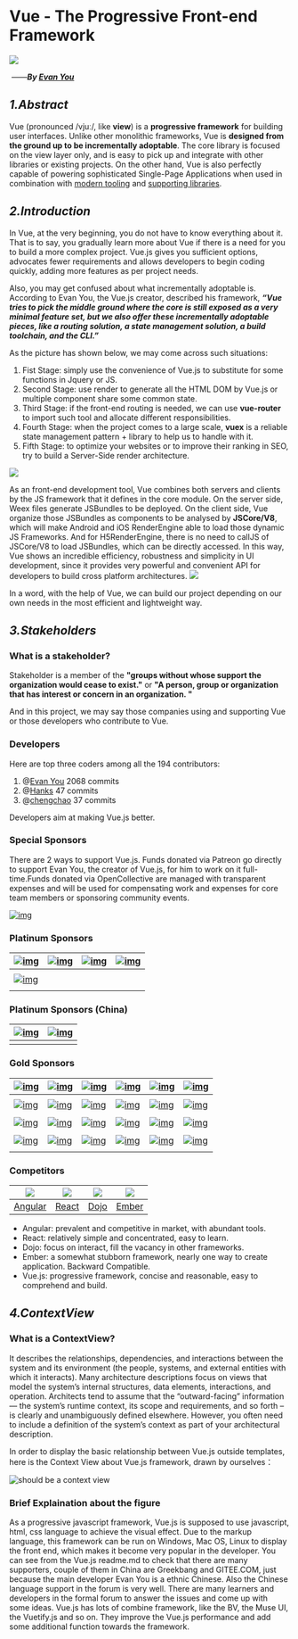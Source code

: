 ﻿Vue - The Progressive Front-end Framework
===
![](./images/image0.png)

​                                                                                           ——***By [Evan You](https://github.com/yyx990803)***

***1.Abstract***
---


  Vue (pronounced /vjuː/, like **view**) is a **progressive framework** for building user interfaces. Unlike other monolithic frameworks, Vue is **designed from the ground up to be incrementally adoptable**. The core library is focused on the view layer only, and is easy to pick up and integrate with other libraries or existing projects. On the other hand, Vue is also perfectly capable of powering sophisticated Single-Page Applications when used in combination with [modern tooling](https://vuejs.org/v2/guide/single-file-components.html) and [supporting libraries](https://github.com/vuejs/awesome-vue#components--libraries).


***2.Introduction***
---
In Vue, at the very beginning, you do not have to know everything about it. That is to say, you gradually learn more about Vue if there is a need for you to build  a more complex project. Vue.js gives you sufficient options, advocates fewer requirements and allows developers to begin coding quickly, adding more features as per project needs.

Also, you may get confused about what incrementally adoptable is. According to Evan You, the Vue.js creator, described his framework, ***“Vue tries to pick the middle ground where the core is still exposed as a very minimal feature set, but we also offer these incrementally adoptable pieces, like a routing solution, a state management solution, a build toolchain, and the CLI.”*** 

 As the picture has shown below, we may come across such situations:

1. Fist Stage: simply use the convenience of Vue.js to substitute for some functions in Jquery or JS. 
2. Second Stage: use render to generate all the HTML DOM by Vue.js or multiple component share some common state.
3. Third Stage: if the front-end routing is needed, we can use **vue-router** to import such tool and allocate different responsibilities.
4. Fourth Stage: when the project comes to a large scale, **vuex** is a reliable state management pattern + library to help us to handle with it.
5. Fifth Stage: to optimize your websites or to improve their ranking in SEO, try to build a Server-Side render architecture.

![](./images/image1.png)

<!--image from the tutorial video-->

As an front-end development tool, Vue combines both servers and clients by the JS framework that it defines in the core module. On the server side, Weex files generate JSBundles to be deployed. On the client side, Vue organize those JSBundles as components to be analysed by **JSCore/V8**, which will make Android and iOS RenderEngine able to load those dynamic JS Frameworks. And for H5RenderEngine, there is no need to callJS of JSCore/V8 to load JSBundles, which can be directly accessed. In this way, Vue shows an incredible efficiency, robustness and simplicity in UI development, since it provides very powerful and convenient API for developers to build cross platform architectures.
![](./images/structure.png)

In a word, with the help of Vue, we can build our project depending on our own needs in the most efficient and lightweight way.




***3.Stakeholders***
---

### What is a stakeholder?

Stakeholder is  a member of the **"groups without whose support the organization would cease to exist."** or **"A person, group or organization that has interest or concern in an organization. "**

And in this project, we may say those companies using and supporting Vue or those developers who contribute to Vue.

### Developers

 Here are top three coders among all the 194 contributors:

1. @[Evan You](https://github.com/yyx990803) 2068 commits
2. @[Hanks](https://github.com/Hanks10100) 47 commits
3. @[chengchao](https://github.com/defcc) 37 commits

Developers aim at making Vue.js better.

### Special Sponsors

There are 2 ways to support Vue.js. Funds donated via Patreon go directly to support Evan You, the creator of Vue.js, for him to work on it full-time.Funds donated via OpenCollective are managed with transparent expenses and will be used for compensating work and expenses for core team members or sponsoring community events. 



[![img](https://raw.githubusercontent.com/vuejs/vuejs.org/master/themes/vue/source/images/codexyz.png)](https://code.xyz/)

### Platinum Sponsors

| [![img](https://raw.githubusercontent.com/vuejs/vuejs.org/master/themes/vue/source/images/bit-wide.png)](https://www.bitsrc.io/?utm_source=vue&utm_medium=vue&utm_campaign=vue&utm_term=vue&utm_content=vue) | [![img](https://raw.githubusercontent.com/vuejs/vuejs.org/master/themes/vue/source/images/tooltwist.png)](http://tooltwist.com/) | [![img](https://raw.githubusercontent.com/vuejs/vuejs.org/master/themes/vue/source/images/vueschool.png)](https://vueschool.io/?utm_source=Vuejs.org&utm_medium=Banner&utm_campaign=Sponsored%20Banner&utm_content=V1) | [![img](https://raw.githubusercontent.com/vuejs/vuejs.org/master/themes/vue/source/images/vehikl.png)](https://vehikl.com/) |
| ------------------------------------------------------------ | ------------------------------------------------------------ | ------------------------------------------------------------ | ------------------------------------------------------------ |
|                                                              |                                                              |                                                              |                                                              |
| [![img](https://raw.githubusercontent.com/vuejs/vuejs.org/master/themes/vue/source/images/nativescript.png)](https://www.nativescript.org/vue?utm_source=vue-js-org&utm_medium=website&utm_campaign=nativescript-awareness) |                                                              |                                                              |                                                              |
|                                                              |                                                              |                                                              |                                                              |

### Platinum Sponsors (China)

| [![img](https://raw.githubusercontent.com/vuejs/vuejs.org/master/themes/vue/source/images/geekbang.png)](https://www.geekbang.org/) | [![img](https://raw.githubusercontent.com/vuejs/vuejs.org/master/themes/vue/source/images/gitee.png)](https://gitee.com/?from=vue) |
| ------------------------------------------------------------ | ------------------------------------------------------------ |
|                                                              |                                                              |

### Gold Sponsors

| [![img](https://raw.githubusercontent.com/vuejs/vuejs.org/master/themes/vue/source/images/vuemastery.png)](https://www.vuemastery.com/) | [![img](https://raw.githubusercontent.com/vuejs/vuejs.org/master/themes/vue/source/images/laravel.png)](https://laravel.com/) | [![img](https://raw.githubusercontent.com/vuejs/vuejs.org/master/themes/vue/source/images/htmlburger.png)](https://htmlburger.com/) | [![img](https://raw.githubusercontent.com/vuejs/vuejs.org/master/themes/vue/source/images/chaitin.png)](https://chaitin.cn/en/) | [![img](https://raw.githubusercontent.com/vuejs/vuejs.org/master/themes/vue/source/images/frontend-love.png)](https://www.frontenddeveloperlove.com/) | [![img](https://raw.githubusercontent.com/vuejs/vuejs.org/master/themes/vue/source/images/onsen-ui.png)](https://onsen.io/vue/) |
| ------------------------------------------------------------ | ------------------------------------------------------------ | ------------------------------------------------------------ | ------------------------------------------------------------ | ------------------------------------------------------------ | ------------------------------------------------------------ |
|                                                              |                                                              |                                                              |                                                              |                                                              |                                                              |
| [![img](https://raw.githubusercontent.com/vuejs/vuejs.org/master/themes/vue/source/images/vuetify.png)](https://vuetifyjs.com/) | [![img](https://raw.githubusercontent.com/vuejs/vuejs.org/master/themes/vue/source/images/neds.png)](https://neds.com.au/) | [![img](https://raw.githubusercontent.com/vuejs/vuejs.org/master/themes/vue/source/images/hackr-io.png)](https://hackr.io/tutorials/learn-vue-js) | [![img](https://raw.githubusercontent.com/vuejs/vuejs.org/master/themes/vue/source/images/icons8.png)](https://icons8.com/) | [![img](https://raw.githubusercontent.com/vuejs/vuejs.org/master/themes/vue/source/images/vuejobs.png)](https://vuejobs.com/?ref=vuejs) | [![img](https://raw.githubusercontent.com/vuejs/vuejs.org/master/themes/vue/source/images/codepilot.png)](https://codepilot.ai/) |
|                                                              |                                                              |                                                              |                                                              |                                                              |                                                              |
| [![img](https://raw.githubusercontent.com/vuejs/vuejs.org/master/themes/vue/source/images/teamextension.png)](https://teamextension.io/) | [![img](https://raw.githubusercontent.com/vuejs/vuejs.org/master/themes/vue/source/images/aaha.png)](http://aaha.co/) | [![img](https://raw.githubusercontent.com/vuejs/vuejs.org/master/themes/vue/source/images/valuecoders.png)](https://www.valuecoders.com/) | [![img](https://raw.githubusercontent.com/vuejs/vuejs.org/master/themes/vue/source/images/nsoft.png)](https://www.nsoft.com/careers/) | [![img](https://raw.githubusercontent.com/vuejs/vuejs.org/master/themes/vue/source/images/coreui.png)](https://coreui.io/?utm_source=vuejs&utm_medium=logo&utm_campaign=homepage) | [![img](https://raw.githubusercontent.com/vuejs/vuejs.org/master/themes/vue/source/images/piio.png)](https://piio.co/vuejs?ref=vuejs) |
|                                                              |                                                              |                                                              |                                                              |                                                              |                                                              |
| [![img](https://raw.githubusercontent.com/vuejs/vuejs.org/master/themes/vue/source/images/tidelift.png)](https://tidelift.com/subscription/npm/vue) | [![img](https://raw.githubusercontent.com/vuejs/vuejs.org/master/themes/vue/source/images/webdock.png)](https://webdock.io/en) | [![img](https://raw.githubusercontent.com/vuejs/vuejs.org/master/themes/vue/source/images/syncfusion.png)](https://syncfusion.com/products/vue) | [![img](https://raw.githubusercontent.com/vuejs/vuejs.org/master/themes/vue/source/images/kintohub.png)](https://kintohub.com/) | [![img](https://raw.githubusercontent.com/vuejs/vuejs.org/master/themes/vue/source/images/opteo.png)](https://opteo.com/vue) | [![img](https://raw.githubusercontent.com/vuejs/vuejs.org/master/themes/vue/source/images/issue-sh.png)](https://issue.sh/) |
|                                                              |                                                              |                                                              |                                                              |                                                              |                                                              |

### Competitors 

| ![](./images/image_angular.png)               | ![](./images/image_react.png)              | ![](./images/image_dojo.png)         | ![](./images/image_ember.png)                |
| --------------------------------------------- | ------------------------------------------ | ------------------------------------ | -------------------------------------------- |
| [Angular](https://github.com/angular/angular) | [React](https://github.com/facebook/react) | [Dojo](https://github.com/dojo/dojo) | [Ember](https://github.com/emberjs/ember.js) |

- Angular: prevalent and competitive in market, with abundant tools.
- React: relatively simple and concentrated, easy to learn.
- Dojo: focus on interact, fill the vacancy in other frameworks.
- Ember: a somewhat stubborn framework, nearly one way to create application. Backward Compatible.
- Vue.js: progressive framework, concise and reasonable, easy to comprehend and build.

***4.ContextView***
---
### What is a ContextView?
It describes the relationships, dependencies, and interactions between the system and its environment (the people, systems, and external entities with which it interacts). Many architecture descriptions focus on views that model the system’s internal structures, data elements, interactions, and operation. Architects tend to assume that the “outward-facing” information — the system’s runtime context, its scope and requirements, and so forth – is clearly and unambiguously defined elsewhere. However, you often need to include a definition of the system’s context as part of your architectural description.

In order to display the basic relationship between Vue.js outside templates, here is the Context View about Vue.js framework, drawn by ourselves：

![should be a context view](./images/ContextView.jpg)

### Brief Explaination about the figure
As a progressive javascript framework, Vue.js is supposed to use javascript, html, css language to achieve the visual effect. Due to the markup language, this framework can be run on Windows, Mac OS, Linux to display the front end, which makes it become very popular in the developer. You can see from the Vue.js readme.md to check that there are many supporters, couple of them in China are Greekbang and GITEE.COM, just because the main developer Evan You is a ethnic Chinese. Also the Chinese language support in the forum is very well. There are many learners and developers in the formal forum to answer the issues and come up with some ideas. Vue.js has lots of combine framework, like the BV, the Muse UI, the Vuetify.js and so on. They improve the Vue.js performance and add some additional function towards the framework.